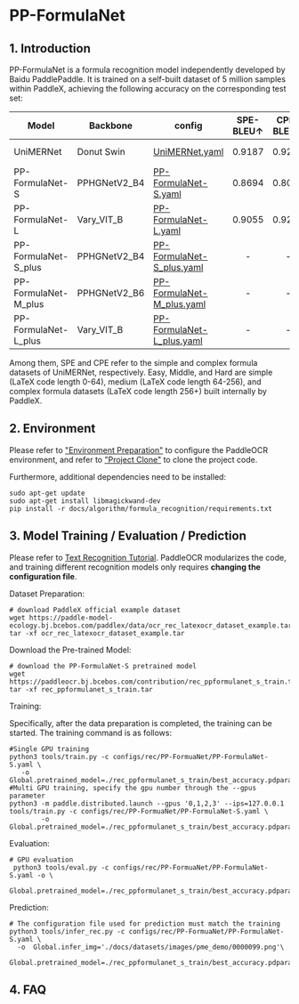 # PP-FormulaNet

## 1. Introduction


PP-FormulaNet is a formula recognition model independently developed by Baidu PaddlePaddle. It is trained on a self-built dataset of 5 million samples within PaddleX, achieving the following accuracy on the corresponding test set:

| Model           | Backbone       | config                                                  |SPE-<br/>BLEU↑ | CPE-<br/>BLEU↑  | Easy-<br/>BLEU↑ | Middle-<br/>BLEU↑ | Hard-<br/>BLEU↑| Avg-<br/>BLEU↑  | Download link |
|-----------|--------|---------------------------------------------------|:--------------:|:-----------------:|:----------:|:----------------:|:---------:|:-----------------:|:--------------:|
| UniMERNet | Donut Swin | [UniMERNet.yaml](../../../configs/rec/UniMERNet.yaml) |     0.9187  |    0.9252       | 0.8658  |    0.8228   | 0.7740 |     0.8613        |[trained model](https://paddleocr.bj.bcebos.com/contribution/rec_unimernet_train.tar)|
| PP-FormulaNet-S | PPHGNetV2_B4 | [PP-FormulaNet-S.yaml](../../../configs/rec/PP-FormuaNet/PP-FormulaNet-S.yaml) |    0.8694   |    0.8071       | 0.9294  |    0.9112    | 0.8391 |    0.8712       |[trained model](https://paddleocr.bj.bcebos.com/contribution/rec_ppformulanet_s_train.tar)|
| PP-FormulaNet-L | Vary_VIT_B | [PP-FormulaNet-L.yaml](../../../configs/rec/PP-FormuaNet/PP-FormulaNet-L.yaml) |     0.9055   |     0.9206       | 0.9392  |     0.9273    | 0.9141 |     0.9213         |[trained model](https://paddleocr.bj.bcebos.com/contribution/rec_ppformulanet_l_train.tar )|
| PP-FormulaNet-S_plus | PPHGNetV2_B4 | [PP-FormulaNet-S_plus.yaml](../../../configs/rec/PP-FormuaNet/PP-FormulaNet-S_plus.yaml) |     -   |     -       | -  |     -    | - |     -         |[trained model](https://paddleocr.bj.bcebos.com/contribution/rec_ppformulanet_s_plus_train.tar )|
| PP-FormulaNet-M_plus | PPHGNetV2_B6 | [PP-FormulaNet-M_plus.yaml](../../../configs/rec/PP-FormuaNet/PP-FormulaNet-M_plus.yaml) |     -   |     -       | -  |     -    | - |     -         |[trained model](https://paddleocr.bj.bcebos.com/contribution/rec_ppformulanet_m_plus_train.tar )|
| PP-FormulaNet-L_plus | Vary_VIT_B | [PP-FormulaNet-L_plus.yaml](../../../configs/rec/PP-FormuaNet/PP-FormulaNet-L_plus.yaml) |     -   |     -       | -  |     -    | - |     -         |[trained model](https://paddleocr.bj.bcebos.com/contribution/rec_ppformulanet_l_plus_train.tar )|

Among them, SPE and CPE refer to the simple and complex formula datasets of UniMERNet, respectively. Easy, Middle, and Hard are simple (LaTeX code length 0-64), medium (LaTeX code length 64-256), and complex formula datasets (LaTeX code length 256+) built internally by PaddleX.


## 2. Environment
Please refer to ["Environment Preparation"](../../ppocr/environment.en.md) to configure the PaddleOCR environment, and refer to ["Project Clone"](../../ppocr/blog/clone.en.md) to clone the project code.

Furthermore, additional dependencies need to be installed:
```shell
sudo apt-get update
sudo apt-get install libmagickwand-dev
pip install -r docs/algorithm/formula_recognition/requirements.txt
```

## 3. Model Training / Evaluation / Prediction

Please refer to [Text Recognition Tutorial](../../ppocr/model_train/recognition.en.md). PaddleOCR modularizes the code, and training different recognition models only requires **changing the configuration file**.


Dataset Preparation:

```shell
# download PaddleX official example dataset
wget https://paddle-model-ecology.bj.bcebos.com/paddlex/data/ocr_rec_latexocr_dataset_example.tar
tar -xf ocr_rec_latexocr_dataset_example.tar
```

Download the Pre-trained Model:

```shell
# download the PP-FormulaNet-S pretrained model
wget https://paddleocr.bj.bcebos.com/contribution/rec_ppformulanet_s_train.tar 
tar -xf rec_ppformulanet_s_train.tar
```

Training:

Specifically, after the data preparation is completed, the training can be started. The training command is as follows:

```shell
#Single GPU training 
python3 tools/train.py -c configs/rec/PP-FormuaNet/PP-FormulaNet-S.yaml \
   -o Global.pretrained_model=./rec_ppformulanet_s_train/best_accuracy.pdparams
#Multi GPU training, specify the gpu number through the --gpus parameter
python3 -m paddle.distributed.launch --gpus '0,1,2,3' --ips=127.0.0.1   tools/train.py -c configs/rec/PP-FormuaNet/PP-FormulaNet-S.yaml \
        -o Global.pretrained_model=./rec_ppformulanet_s_train/best_accuracy.pdparams
```

Evaluation:

```shell
# GPU evaluation
 python3 tools/eval.py -c configs/rec/PP-FormuaNet/PP-FormulaNet-S.yaml -o \
 Global.pretrained_model=./rec_ppformulanet_s_train/best_accuracy.pdparams
```

Prediction:

```shell
# The configuration file used for prediction must match the training
python3 tools/infer_rec.py -c configs/rec/PP-FormuaNet/PP-FormulaNet-S.yaml \
  -o  Global.infer_img='./docs/datasets/images/pme_demo/0000099.png'\
   Global.pretrained_model=./rec_ppformulanet_s_train/best_accuracy.pdparams
```

## 4. FAQ
